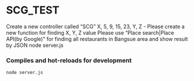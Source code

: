 # SCG_TEST
Create a new controller called “SCG” X, 5, 9, 15, 23, Y, Z  - Please create a new function for finding X, Y, Z value Please use “Place search|Place API(by Google)” for finding all restaurants in Bangsue area and show result by JSON
node server.js


### Compiles and hot-reloads for development
```
node server.js
```
